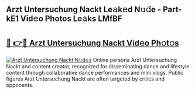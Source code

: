 ## Arzt Untersuchung Nackt Le𝚊k𝚎d N𝚞𝚍e - Part-kE1 Vid𝚎o Photos Le𝚊ks LMfBF

# <h2><a href="http://fb13eo.evod.top/?m=Arzt+Untersuchung+Nackt">🔗 👉🔴 Arzt Untersuchung Nackt Vid𝚎o Ph𝚘t𝚘s</a></h2>

[![Arzt Untersuchung Nackt N𝚞d𝚎s](https://i.imgur.com/8V9OHl7.gif)](http://fb13eo.evod.top/?m=Arzt+Untersuchung+Nackt)
Online persona Arzt Untersuchung Nackt and content creator, recognized for disseminating dance and lifestyle content through collaborative dance performances and mini vlogs. Public figures Arzt Untersuchung Nackt are often targeted by critics and opponents. 
